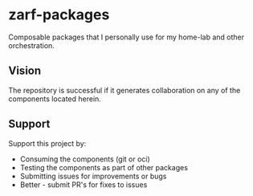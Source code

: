 # zarf-packages
Composable packages that I personally use for my home-lab and other orchestration. 

## Vision
The repository is successful if it generates collaboration on any of the components located herein. 

## Support
Support this project by:
- Consuming the components (git or oci)
- Testing the components as part of other packages
- Submitting issues for improvements or bugs
- Better - submit PR's for fixes to issues
